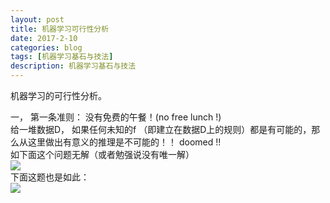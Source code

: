 ```yaml
---
layout: post
title: 机器学习可行性分析
date: 2017-2-10
categories: blog
tags: [机器学习基石与技法]
description: 机器学习基石与技法
---
```


机器学习的可行性分析。

一， 第一条准则： 没有免费的午餐！(no free lunch !)              
给一堆数据D， 如果任何未知的f （即建立在数据D上的规则）都是有可能的，那么从这里做出有意义的推理是不可能的！！ doomed !!          
如下面这个问题无解（或者勉强说没有唯一解）           
![](https://img3.doubanio.com/view/note/large/public/p10434643.jpg)            
下面这题也是如此：        
![](https://img3.doubanio.com/view/note/large/public/p10434664.jpg)        


